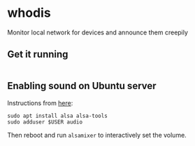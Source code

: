 # whodis
Monitor local network for devices and announce them creepily

## Get it running
```
```

## Enabling sound on Ubuntu server
Instructions from [here](http://howto.blbosti.com/2010/03/ubuntu-server-install-alsa-sound-and-moc-music-on-console/):

```
sudo apt install alsa alsa-tools
sudo adduser $USER audio
```

Then reboot and run `alsamixer` to interactively set the volume.
